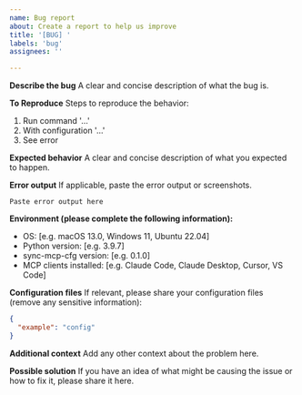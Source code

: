 ```yaml
---
name: Bug report
about: Create a report to help us improve
title: '[BUG] '
labels: 'bug'
assignees: ''

---
```


**Describe the bug**
A clear and concise description of what the bug is.

**To Reproduce**
Steps to reproduce the behavior:
1. Run command '...'
2. With configuration '...'
3. See error

**Expected behavior**
A clear and concise description of what you expected to happen.

**Error output**
If applicable, paste the error output or screenshots.

```
Paste error output here
```

**Environment (please complete the following information):**
 - OS: [e.g. macOS 13.0, Windows 11, Ubuntu 22.04]
 - Python version: [e.g. 3.9.7]
 - sync-mcp-cfg version: [e.g. 0.1.0]
 - MCP clients installed: [e.g. Claude Code, Claude Desktop, Cursor, VS Code]

**Configuration files**
If relevant, please share your configuration files (remove any sensitive information):

```json
{
  "example": "config"
}
```

**Additional context**
Add any other context about the problem here.

**Possible solution**
If you have an idea of what might be causing the issue or how to fix it, please share it here.